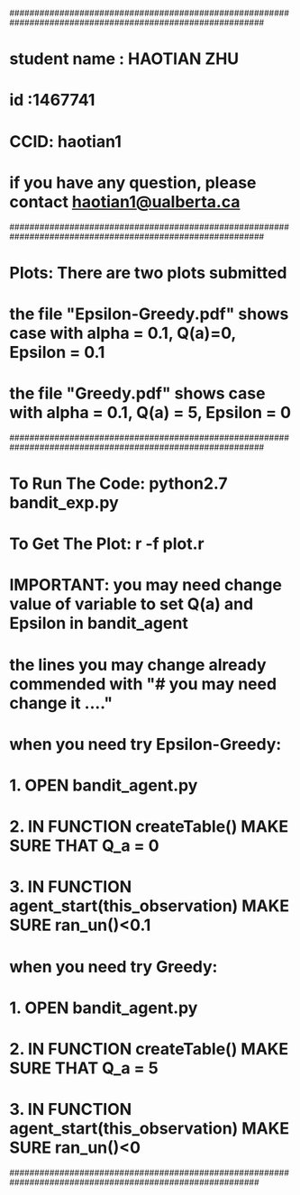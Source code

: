 


###########################################################################################################
#
#    student name : HAOTIAN ZHU 
#    id :1467741 
#    CCID: haotian1
#    
#    if you have any question, please contact haotian1@ualberta.ca
###########################################################################################################
# 
#
#  Plots: There are two plots submitted
#         the file "Epsilon-Greedy.pdf" shows case with alpha = 0.1, Q(a)=0, Epsilon = 0.1 
#         the file "Greedy.pdf" shows case with alpha = 0.1, Q(a) = 5, Epsilon = 0 
###########################################################################################################
#
# To Run The Code:    python2.7 bandit_exp.py
# To Get The Plot:    r -f plot.r 
#
# IMPORTANT: you may need change value of variable to set Q(a) and Epsilon in bandit_agent
#            the lines you may change already commended with "# you may need change it ...."
#
#            when you need try Epsilon-Greedy:
#                 1. OPEN bandit_agent.py 
#                 2. IN FUNCTION createTable() MAKE SURE THAT Q_a = 0
#                 3. IN FUNCTION agent_start(this_observation) MAKE SURE ran_un()<0.1
#
#            when you need try Greedy:
#                 1. OPEN bandit_agent.py
#                 2. IN FUNCTION createTable() MAKE SURE THAT Q_a = 5
#                 3. IN FUNCTION agent_start(this_observation) MAKE SURE ran_un()<0
##########################################################################################################
